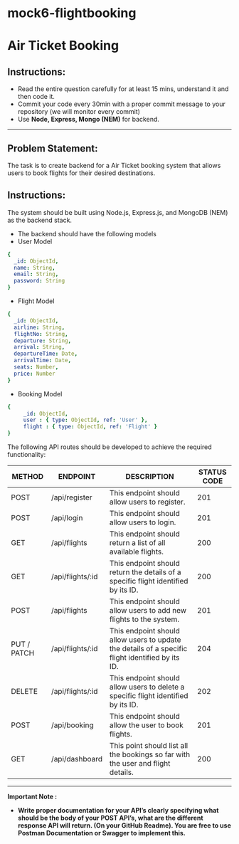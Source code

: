 # mock6-flightbooking

# Air Ticket Booking

## Instructions:

- Read the entire question carefully for at least 15 mins, understand it and then code it.
- Commit your code every 30min with a proper commit message to your repository (we will monitor every commit)
- Use **Node, Express, Mongo (NEM)** for backend.

---

## Problem Statement:

The task is to create backend for a Air Ticket booking system that allows users to book flights for their desired destinations.

## Instructions:

The system should be built using Node.js, Express.js, and MongoDB (NEM) as the backend stack.

- The backend should have the following models
- User Model

```yaml
{
  _id: ObjectId,
  name: String,
  email: String,
  password: String
}
```

- Flight Model

```yaml
{
  _id: ObjectId,
  airline: String,
  flightNo: String,
  departure: String,
  arrival: String,
  departureTime: Date,
  arrivalTime: Date,
  seats: Number,
  price: Number
}
```

- Booking Model

```yaml
{
	 _id: ObjectId,
	 user : { type: ObjectId, ref: 'User' },
	 flight : { type: ObjectId, ref: 'Flight' }
}

```

The following API routes should be developed to achieve the required functionality:

| METHOD | ENDPOINT | DESCRIPTION | STATUS CODE |
| --- | --- | --- | --- |
| POST | /api/register | This endpoint should allow users to register. | 201 |
| POST | /api/login | This endpoint should allow users to login. | 201 |
| GET | /api/flights | This endpoint should return a list of all available flights. | 200 |
| GET | /api/flights/:id | This endpoint should return the details of a specific flight identified by its ID. | 200 |
| POST | /api/flights | This endpoint should allow users to add new flights to the system. | 201 |
| PUT / PATCH | /api/flights/:id | This endpoint should allow users to update the details of a specific flight identified by its ID. | 204 |
| DELETE | /api/flights/:id | This endpoint should allow users to delete a specific flight identified by its ID. | 202 |
| POST | /api/booking | This endpoint should allow the user to book flights. | 201 |
| GET | /api/dashboard | This point should list all the bookings so far with the user and flight details. | 200 |

---

**Important Note :**

- **Write proper documentation for your API’s clearly specifying what should be the body of your POST API’s, what are the different response API will return. (On your GitHub Readme). You are free to use Postman Documentation or Swagger to implement this.**

